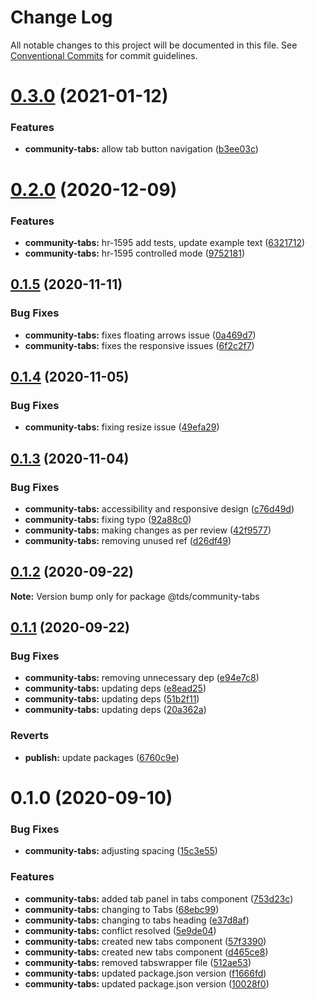 # Change Log

All notable changes to this project will be documented in this file.
See [Conventional Commits](https://conventionalcommits.org) for commit guidelines.

# [0.3.0](https://github.com/telus/tds-community/compare/@tds/community-tabs@0.2.0...@tds/community-tabs@0.3.0) (2021-01-12)


### Features

* **community-tabs:** allow tab button navigation ([b3ee03c](https://github.com/telus/tds-community/commit/b3ee03cbcdd84c01568032a910bba2e0b9f3ed37))





# [0.2.0](https://github.com/telus/tds-community/compare/@tds/community-tabs@0.1.5...@tds/community-tabs@0.2.0) (2020-12-09)


### Features

* **community-tabs:** hr-1595 add tests, update example text ([6321712](https://github.com/telus/tds-community/commit/63217124fd268b36d9cdfcfc8ceddf9a51e7cae2))
* **community-tabs:** hr-1595 controlled mode ([9752181](https://github.com/telus/tds-community/commit/975218117201ad9d42a0f635df9d8a5f47424eac))





## [0.1.5](https://github.com/telus/tds-community/compare/@tds/community-tabs@0.1.4...@tds/community-tabs@0.1.5) (2020-11-11)


### Bug Fixes

* **community-tabs:** fixes floating arrows issue ([0a469d7](https://github.com/telus/tds-community/commit/0a469d7d7d1c8b6a807b5831aa9d13852c124a37))
* **community-tabs:** fixes the responsive issues ([6f2c2f7](https://github.com/telus/tds-community/commit/6f2c2f73db4b9d71faa80fb909c2aed7523356fb))





## [0.1.4](https://github.com/telus/tds-community/compare/@tds/community-tabs@0.1.3...@tds/community-tabs@0.1.4) (2020-11-05)


### Bug Fixes

* **community-tabs:** fixing resize issue ([49efa29](https://github.com/telus/tds-community/commit/49efa2979a16ce75399dac7995111057946b6c9e))





## [0.1.3](https://github.com/telus/tds-community/compare/@tds/community-tabs@0.1.2...@tds/community-tabs@0.1.3) (2020-11-04)


### Bug Fixes

* **community-tabs:** accessibility and responsive design ([c76d49d](https://github.com/telus/tds-community/commit/c76d49d817a9e06dd9bdd1acb38dbbb10499b03a))
* **community-tabs:** fixing typo ([92a88c0](https://github.com/telus/tds-community/commit/92a88c0c1d8db97e5da878cdf3d8855d82185a98))
* **community-tabs:** making changes as per review ([42f9577](https://github.com/telus/tds-community/commit/42f9577f8cc9b01a57f798e0439180297b1d5799))
* **community-tabs:** removing unused ref ([d26df49](https://github.com/telus/tds-community/commit/d26df49b4c85d1f145217f5c1557838c6d8e9e28))





## [0.1.2](https://github.com/telus/tds-community/compare/@tds/community-tabs@0.1.1...@tds/community-tabs@0.1.2) (2020-09-22)

**Note:** Version bump only for package @tds/community-tabs





## [0.1.1](https://github.com/telus/tds-community/compare/@tds/community-tabs@0.1.0...@tds/community-tabs@0.1.1) (2020-09-22)


### Bug Fixes

* **community-tabs:** removing unnecessary dep ([e94e7c8](https://github.com/telus/tds-community/commit/e94e7c8f1de7531b039dbff8282fd775c4d4f9c4))
* **community-tabs:** updating deps ([e8ead25](https://github.com/telus/tds-community/commit/e8ead25326af2283119eab2f5e88a49538e47bf7))
* **community-tabs:** updating deps ([51b2f11](https://github.com/telus/tds-community/commit/51b2f11282dd3a4b244916800e802e808869c939))
* **community-tabs:** updating deps ([20a362a](https://github.com/telus/tds-community/commit/20a362a4e0087807f144dd81880cfae3f040ed8e))


### Reverts

* **publish:** update packages ([6760c9e](https://github.com/telus/tds-community/commit/6760c9e97ddb564239f4bbd61b249e5f437938ff))





# 0.1.0 (2020-09-10)


### Bug Fixes

* **community-tabs:** adjusting spacing ([15c3e55](https://github.com/telus/tds-community/commit/15c3e5563810c438ffd259285237f9efa690ddaa))


### Features

* **community-tabs:** added tab panel in tabs component ([753d23c](https://github.com/telus/tds-community/commit/753d23caa1e5f4d057bf2511edab6652cc8d02e6))
* **community-tabs:** changing to Tabs ([68ebc99](https://github.com/telus/tds-community/commit/68ebc99b8ca968fae51943bf9b128ff38c913bf5))
* **community-tabs:** changing to tabs heading ([e37d8af](https://github.com/telus/tds-community/commit/e37d8aff7b62979d0eb9b8b12e4e81f657305489))
* **community-tabs:** conflict resolved ([5e9de04](https://github.com/telus/tds-community/commit/5e9de0478a0bfbaf6d86734f4a13717533773762))
* **community-tabs:** created new tabs component ([57f3390](https://github.com/telus/tds-community/commit/57f3390430cc40635fc4f4cc27daeb0f0349f572))
* **community-tabs:** created new tabs component ([d465ce8](https://github.com/telus/tds-community/commit/d465ce81e997986ffed46c28452fca4e074ac404))
* **community-tabs:** removed tabswrapper file ([512ae53](https://github.com/telus/tds-community/commit/512ae53f4565d47befb9bbe18545417f0074efd9))
* **community-tabs:** updated package.json version ([f1666fd](https://github.com/telus/tds-community/commit/f1666fd1cbf8aa55d407d01d2bac681a250e2940))
* **community-tabs:** updated package.json version ([10028f0](https://github.com/telus/tds-community/commit/10028f0a32c401b27f03350a78adec3d63b5c517))
